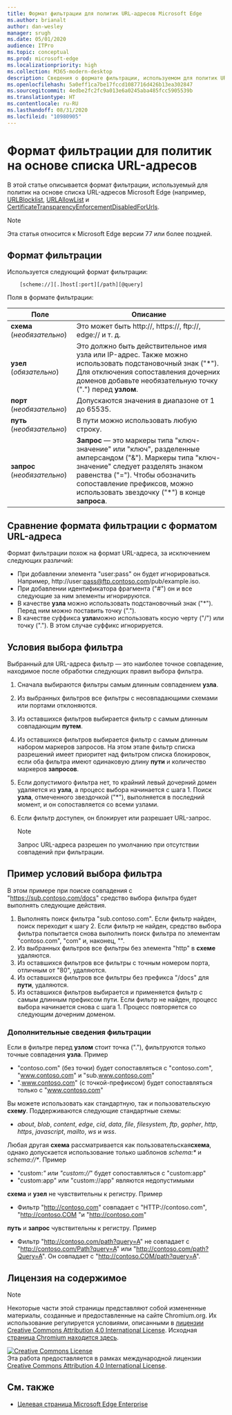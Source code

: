 ```yaml
---
title: Формат фильтрации для политик URL-адресов Microsoft Edge
ms.author: brianalt
author: dan-wesley
manager: srugh
ms.date: 05/01/2020
audience: ITPro
ms.topic: conceptual
ms.prod: microsoft-edge
ms.localizationpriority: high
ms.collection: M365-modern-desktop
description: Сведения о формате фильтрации, используемом для политик URLBlocklist и URLAllowlist в Microsoft Edge.
ms.openlocfilehash: 5a0eff1ca7be17fccd1087716d426b13ea302847
ms.sourcegitcommit: 4edbe2fc2fc9a013e6a0245aba485fcc5905539b
ms.translationtype: HT
ms.contentlocale: ru-RU
ms.lasthandoff: 08/31/2020
ms.locfileid: "10980905"
---
```

# Формат фильтрации для политик на основе списка URL-адресов

В этой статье описывается формат фильтрации, используемый для политик на основе списка URL-адресов Microsoft Edge (например, [URLBlocklist](microsoft-edge-policies.md#urlblocklist), [URLAllowList](microsoft-edge-policies.md#urlallowlist) и [CertificateTransparencyEnforcementDisabledForUrls](microsoft-edge-policies.md#certificatetransparencyenforcementdisabledforurls).

> [!NOTE]
> Эта статья относится к Microsoft Edge версии 77 или более поздней.

## Формат фильтрации

Используется следующий формат фильтрации:

```
    [scheme://][.]host[:port][/path][@query]
```

Поля в формате фильтрации:

| Поле | Описание |
| --- | --- |
| **схема** (*необязательно*) | Это может быть http://, https://, ftp://, edge:// и т. д. |
| **узел** (*обязательно*) | Это должно быть действительное имя узла или IP-адрес. Также можно использовать подстановочный знак ("\*"). Для отключения сопоставления дочерних доменов добавьте необязательную точку (".") перед **узлом**. |
| **порт** (*необязательно*) | Допускаются значения в диапазоне от 1 до 65535. |
| **путь** (*необязательно*) | В пути можно использовать любую строку. |
| **запрос** (*необязательно*) | **Запрос** — это маркеры типа "ключ-значение" или "ключ", разделенные амперсандом ("&"). Маркеры типа "ключ-значение" следует разделять знаком равенства ("="). Чтобы обозначить сопоставление префиксов, можно использовать звездочку ("\*") в конце **запроса**. |

## Сравнение формата фильтрации с форматом URL-адреса

Формат фильтрации похож на формат URL-адреса, за исключением следующих различий:

- При добавлении элемента "user:pass" он будет игнорироваться. Например, http://user:pass@ftp.contoso.com/pub/example.iso.
- При добавлении идентификатора фрагмента ("#") он и все следующие за ним элементы игнорируются.
- В качестве **узла** можно использовать подстановочный знак ("*"). Перед ним можно поставить точку (".").
- В качестве суффикса **узла**можно использовать косую черту ("/") или точку ("."). В этом случае суффикс игнорируется.

## Условия выбора фильтра

Выбранный для URL-адреса фильтр — это наиболее точное совпадение, находимое после обработки следующих правил выбора фильтра.

1. Сначала выбираются фильтры самым длинным совпадением **узла**.
2. Из выбранных фильтров все фильтры с несовпадающими схемами или портами отклоняются.
3. Из оставшихся фильтров выбирается фильтр с самым длинным совпадающим **путем**.
4. Из оставшихся фильтров выбирается фильтр с самым длинным набором маркеров запросов. На этом этапе фильтр списка разрешений имеет приоритет над фильтром списка блокировок, если оба фильтра имеют одинаковую длину **пути** и количество маркеров **запросов**.
5. Если допустимого фильтра нет, то крайний левый дочерний домен удаляется из **узла**, а процесс выбора начинается с шага 1. Поиск **узла**, отмеченного звездочкой ("*"), выполняется в последний момент, и он сопоставляется со всеми узлами.
6. Если фильтр доступен, он блокирует или разрешает URL-запрос.

   >[!NOTE]
   >Запрос URL-адреса разрешен по умолчанию при отсутствии совпадений при фильтрации.

## Пример условий выбора фильтра

В этом примере при поиске совпадения с "https://sub.contoso.com/docs" средство выбора фильтра будет выполнять следующие действия.

1. Выполнять поиск фильтра "sub.contoso.com". Если фильтр найден, поиск переходит к шагу 2. Если фильтр не найден, средство выбора фильтра попытается снова выполнить поиск фильтра по элементам "contoso.com", "com" и, наконец, "".
2. Из выбранных фильтров все фильтры без элемента "http" в **схеме** удаляются.
3. Из оставшихся фильтров все фильтры с точным номером порта, отличным от "80", удаляются.
4. Из оставшихся фильтров все фильтры без префикса "/docs" для **пути**, удаляются.
5. Из оставшихся фильтров выбирается и применяется фильтр с самым длинным префиксом пути. Если фильтр не найден, процесс выбора начинается снова с шага 1. Процесс повторяется со следующим дочерним доменом.

### Дополнительные сведения фильтрации

Если в фильтре перед **узлом** стоит точка ("."), фильтруются только точные совпадения **узла**. Пример

- "contoso.com" (без точки) будет сопоставляться с "contoso.com", "www.contoso.com" и "sub.www.contoso.com"
- ".www.contoso.com" (с точкой-префиксом) будет сопоставляться только с "www.contoso.com"

Вы можете использовать как стандартную, так и пользовательскую **схему**. Поддерживаются следующие стандартные схемы:

- _about_, _blob_, _content_, _edge_, _cid_, _data_, _file_, _filesystem_, _ftp_, _gopher_, _http_, _https_, _javascript_, _mailto_, _ws_ и _wss_.

Любая другая **схема** рассматривается как пользовательская**схема**, однако допускается использование только шаблонов _schema:*_ и _schema://*_. Пример

- "custom:*" или "custom://*" будет сопоставляться с "custom:app"
- "custom:app" или "custom://app" являются недопустимыми

**схема** и **узел** не чувствительны к регистру. Пример

- Фильтр "http://contoso.com" совпадает с "HTTP://contoso.com", "http://contoso.COM "и "http://contoso.com"

**путь** и **запрос** чувствительны к регистру. Пример

- Фильтр "http://contoso.com/path?query=A" не совпадает с "http://contoso.com/Path?query=A" или "http://contoso.com/path?Query=A". Он совпадает с "http://contoso.COM/path?query=A".

## Лицензия на содержимое

> [!NOTE]
> Некоторые части этой страницы представляют собой измененные материалы, созданные и предоставленные на сайте Chromium.org. Их использование регулируется условиями, описанными в [лицензии Creative Commons Attribution 4.0 International License](http://creativecommons.org/licenses/by/4.0/). Исходная [страница Chromium находится здесь](https://www.chromium.org/administrators/url-blacklist-filter-format).
  
<a rel="license" href="http://creativecommons.org/licenses/by/4.0/"><img alt="Creative Commons License" style="border-width:0" src="https://i.creativecommons.org/l/by/4.0/88x31.png" /></a><br />Эта работа предоставляется в рамках международной лицензии <a rel="license" href="http://creativecommons.org/licenses/by/4.0/">Creative Commons Attribution 4.0 International License</a>.

## См. также

- [Целевая страница Microsoft Edge Enterprise](https://aka.ms/EdgeEnterprise)
